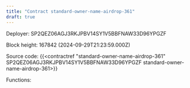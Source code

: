 ```yaml
---
title: "Contract standard-owner-name-airdrop-361"
draft: true
---
```

Deployer: SP2QEZ06AGJ3RKJPBV14SY1V5BBFNAW33D96YPGZF


 



Block height: 167842 (2024-09-29T21:23:59.000Z)

Source code: {{<contractref "standard-owner-name-airdrop-361" SP2QEZ06AGJ3RKJPBV14SY1V5BBFNAW33D96YPGZF standard-owner-name-airdrop-361>}}

Functions:


